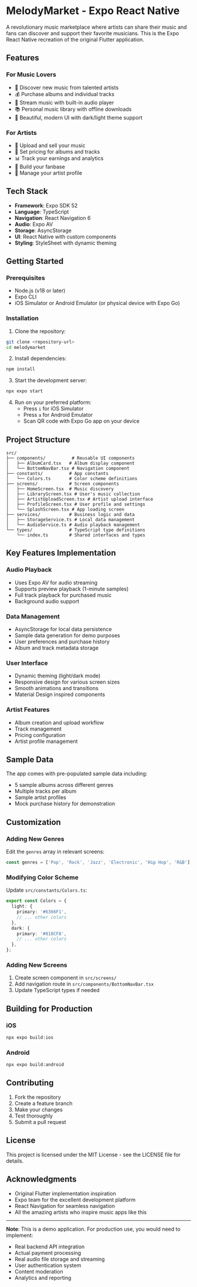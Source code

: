 # MelodyMarket - Expo React Native

A revolutionary music marketplace where artists can share their music and fans can discover and support their favorite musicians. This is the Expo React Native recreation of the original Flutter application.

## Features

### For Music Lovers
- 🎵 Discover new music from talented artists
- 💰 Purchase albums and individual tracks
- 📱 Stream music with built-in audio player
- 📚 Personal music library with offline downloads
- 🎨 Beautiful, modern UI with dark/light theme support

### For Artists
- 🎤 Upload and sell your music
- 💸 Set pricing for albums and tracks
- 📊 Track your earnings and analytics
- 👥 Build your fanbase
- 🎯 Manage your artist profile

## Tech Stack

- **Framework**: Expo SDK 52
- **Language**: TypeScript
- **Navigation**: React Navigation 6
- **Audio**: Expo AV
- **Storage**: AsyncStorage
- **UI**: React Native with custom components
- **Styling**: StyleSheet with dynamic theming

## Getting Started

### Prerequisites
- Node.js (v18 or later)
- Expo CLI
- iOS Simulator or Android Emulator (or physical device with Expo Go)

### Installation

1. Clone the repository:
```bash
git clone <repository-url>
cd melodymarket
```

2. Install dependencies:
```bash
npm install
```

3. Start the development server:
```bash
npx expo start
```

4. Run on your preferred platform:
   - Press `i` for iOS Simulator
   - Press `a` for Android Emulator
   - Scan QR code with Expo Go app on your device

## Project Structure

```
src/
├── components/          # Reusable UI components
│   ├── AlbumCard.tsx   # Album display component
│   └── BottomNavBar.tsx # Navigation component
├── constants/          # App constants
│   └── Colors.ts       # Color scheme definitions
├── screens/            # Screen components
│   ├── HomeScreen.tsx  # Music discovery
│   ├── LibraryScreen.tsx # User's music collection
│   ├── ArtistUploadScreen.tsx # Artist upload interface
│   ├── ProfileScreen.tsx # User profile and settings
│   └── SplashScreen.tsx # App loading screen
├── services/           # Business logic and data
│   ├── StorageService.ts # Local data management
│   └── AudioService.ts # Audio playback management
└── types/              # TypeScript type definitions
    └── index.ts        # Shared interfaces and types
```

## Key Features Implementation

### Audio Playback
- Uses Expo AV for audio streaming
- Supports preview playback (1-minute samples)
- Full track playback for purchased music
- Background audio support

### Data Management
- AsyncStorage for local data persistence
- Sample data generation for demo purposes
- User preferences and purchase history
- Album and track metadata storage

### User Interface
- Dynamic theming (light/dark mode)
- Responsive design for various screen sizes
- Smooth animations and transitions
- Material Design inspired components

### Artist Features
- Album creation and upload workflow
- Track management
- Pricing configuration
- Artist profile management

## Sample Data

The app comes with pre-populated sample data including:
- 5 sample albums across different genres
- Multiple tracks per album
- Sample artist profiles
- Mock purchase history for demonstration

## Customization

### Adding New Genres
Edit the `genres` array in relevant screens:
```typescript
const genres = ['Pop', 'Rock', 'Jazz', 'Electronic', 'Hip Hop', 'R&B'];
```

### Modifying Color Scheme
Update `src/constants/Colors.ts`:
```typescript
export const Colors = {
  light: {
    primary: '#6366F1',
    // ... other colors
  },
  dark: {
    primary: '#818CF8',
    // ... other colors
  },
};
```

### Adding New Screens
1. Create screen component in `src/screens/`
2. Add navigation route in `src/components/BottomNavBar.tsx`
3. Update TypeScript types if needed

## Building for Production

### iOS
```bash
npx expo build:ios
```

### Android
```bash
npx expo build:android
```

## Contributing

1. Fork the repository
2. Create a feature branch
3. Make your changes
4. Test thoroughly
5. Submit a pull request

## License

This project is licensed under the MIT License - see the LICENSE file for details.

## Acknowledgments

- Original Flutter implementation inspiration
- Expo team for the excellent development platform
- React Navigation for seamless navigation
- All the amazing artists who inspire music apps like this

---

**Note**: This is a demo application. For production use, you would need to implement:
- Real backend API integration
- Actual payment processing
- Real audio file storage and streaming
- User authentication system
- Content moderation
- Analytics and reporting